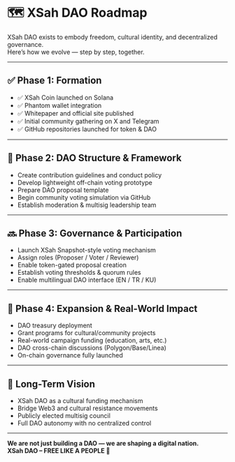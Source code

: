 # 🗺️ XSah DAO Roadmap

XSah DAO exists to embody freedom, cultural identity, and decentralized governance.  
Here’s how we evolve — step by step, together.

---

## ✅ Phase 1: Formation

- ✅ XSah Coin launched on Solana  
- ✅ Phantom wallet integration  
- ✅ Whitepaper and official site published  
- ✅ Initial community gathering on X and Telegram  
- ✅ GitHub repositories launched for token & DAO

---

## 🔄 Phase 2: DAO Structure & Framework

- Create contribution guidelines and conduct policy  
- Develop lightweight off-chain voting prototype  
- Prepare DAO proposal template  
- Begin community voting simulation via GitHub  
- Establish moderation & multisig leadership team

---

## 🔜 Phase 3: Governance & Participation

- Launch XSah Snapshot-style voting mechanism  
- Assign roles (Proposer / Voter / Reviewer)  
- Enable token-gated proposal creation  
- Establish voting thresholds & quorum rules  
- Enable multilingual DAO interface (EN / TR / KU)

---

## 🚀 Phase 4: Expansion & Real-World Impact

- DAO treasury deployment  
- Grant programs for cultural/community projects  
- Real-world campaign funding (education, arts, etc.)  
- DAO cross-chain discussions (Polygon/Base/Linea)  
- On-chain governance fully launched

---

## 📅 Long-Term Vision

- XSah DAO as a cultural funding mechanism  
- Bridge Web3 and cultural resistance movements  
- Publicly elected multisig council  
- Full DAO autonomy with no centralized control

---

**We are not just building a DAO — we are shaping a digital nation.**  
**XSah DAO – FREE LIKE A PEOPLE 🐏**
